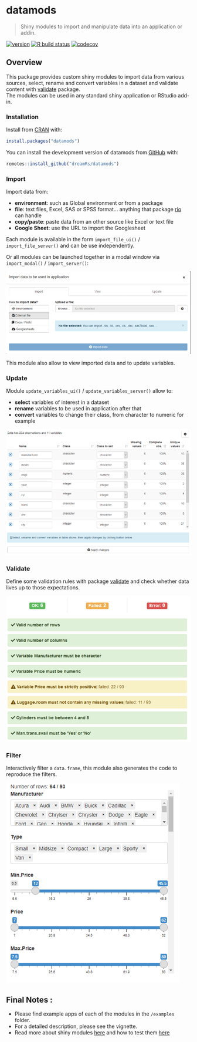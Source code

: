 # datamods

> Shiny modules to import and manipulate data into an application or addin.

<!-- badges: start -->
[![version](http://www.r-pkg.org/badges/version/datamods)](https://CRAN.R-project.org/package=datamods)
[![R build status](https://github.com/dreamRs/datamods/workflows/R-CMD-check/badge.svg)](https://github.com/dreamRs/datamods/actions)
[![codecov](https://codecov.io/gh/dreamRs/datamods/branch/master/graphs/badge.svg)](https://codecov.io/gh/dreamRs/datamods)
<!-- badges: end -->


## Overview

This package provides custom shiny modules to import data from various sources, select, rename and convert variables in a dataset and validate content with [validate](https://github.com/data-cleaning/validate) package.  
The modules can be used in any standard shiny application or RStudio add-in.


### Installation

Install from [CRAN](https://cran.r-project.org/) with:

```r
install.packages("datamods")
```

You can install the development version of datamods from [GitHub](https://github.com/dreamRs/datamods) with:

```r
remotes::install_github("dreamRs/datamods")
```


### Import

Import data from:

* **environment**: such as Global environment or from a package
* **file**: text files, Excel, SAS or SPSS format... anything that package [rio](https://github.com/leeper/rio) can handle
* **copy/paste**: paste data from an other source like Excel or text file
* **Google Sheet**: use the URL to import the Googlesheet

Each module is available in the form `import_file_ui()` / `import_file_server()` and can be use independently.

Or all modules can be launched together in a modal window via `import_modal()` / `import_server()`:

![](man/figures/datamods-modal.png)

This module also allow to view imported data and to update variables.


### Update

Module `update_variables_ui()` / `update_variables_server()` allow to:

* **select** variables of interest in a dataset
* **rename** variables to be used in application after that
* **convert** variables to change their class, from character to numeric for example

![](man/figures/datamods-update.png)


### Validate

Define some validation rules with package [validate](https://github.com/data-cleaning/validate) and check whether data lives up to those expectations.

![](man/figures/datamods-validation.png)


### Filter

Interactively filter a `data.frame`, this module also generates the code to reproduce the filters.

![](man/figures/datamods-filter.png)


## Final Notes :

 - Please find example apps of each of the modules in the `/examples` folder.
 - For a detailed description, please see the vignette.
 - Read more about shiny modules [here](https://shiny.rstudio.com/articles/modules.html) and how to test them [here](https://mastering-shiny.org/scaling-testing.html)
